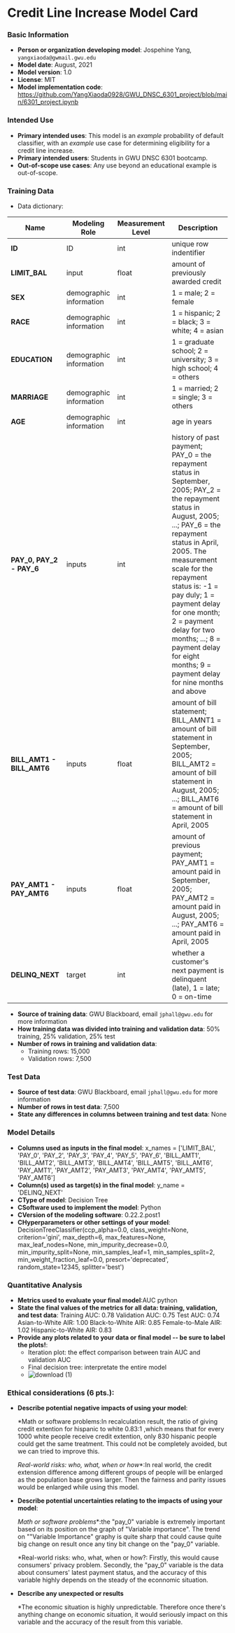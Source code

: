 # Credit Line Increase Model Card

### Basic Information

* **Person or organization developing model**: Jospehine Yang, `yangxiaoda@gwmail.gwu.edu`
* **Model date**: August, 2021
* **Model version**: 1.0
* **License**: MIT
* **Model implementation code**: https://github.com/YangXiaoda0928/GWU_DNSC_6301_project/blob/main/6301_project.ipynb

### Intended Use
* **Primary intended uses**: This model is an *example* probability of default classifier, with an *example* use case for determining eligibility for a credit line increase.
* **Primary intended users**: Students in GWU DNSC 6301 bootcamp.
* **Out-of-scope use cases**: Any use beyond an educational example is out-of-scope.

### Training Data

* Data dictionary: 

| Name | Modeling Role | Measurement Level| Description|
| ---- | ------------- | ---------------- | ---------- |
|**ID**| ID | int | unique row indentifier |
| **LIMIT_BAL** | input | float | amount of previously awarded credit |
| **SEX** | demographic information | int | 1 = male; 2 = female
| **RACE** | demographic information | int | 1 = hispanic; 2 = black; 3 = white; 4 = asian |
| **EDUCATION** | demographic information | int | 1 = graduate school; 2 = university; 3 = high school; 4 = others |
| **MARRIAGE** | demographic information | int | 1 = married; 2 = single; 3 = others |
| **AGE** | demographic information | int | age in years |
| **PAY_0, PAY_2 - PAY_6** | inputs | int | history of past payment; PAY_0 = the repayment status in September, 2005; PAY_2 = the repayment status in August, 2005; ...; PAY_6 = the repayment status in April, 2005. The measurement scale for the repayment status is: -1 = pay duly; 1 = payment delay for one month; 2 = payment delay for two months; ...; 8 = payment delay for eight months; 9 = payment delay for nine months and above |
| **BILL_AMT1 - BILL_AMT6** | inputs | float | amount of bill statement; BILL_AMNT1 = amount of bill statement in September, 2005; BILL_AMT2 = amount of bill statement in August, 2005; ...; BILL_AMT6 = amount of bill statement in April, 2005 |
| **PAY_AMT1 - PAY_AMT6** | inputs | float | amount of previous payment; PAY_AMT1 = amount paid in September, 2005; PAY_AMT2 = amount paid in August, 2005; ...; PAY_AMT6 = amount paid in April, 2005 |
| **DELINQ_NEXT**| target | int | whether a customer's next payment is delinquent (late), 1 = late; 0 = on-time |

* **Source of training data**: GWU Blackboard, email `jphall@gwu.edu` for more information
* **How training data was divided into training and validation data**: 50% training, 25% validation, 25% test
* **Number of rows in training and validation data**:
  * Training rows: 15,000
  * Validation rows: 7,500

### Test Data
* **Source of test data**: GWU Blackboard, email `jphall@gwu.edu` for more information
* **Number of rows in test data**: 7,500
* **State any differences in columns between training and test data**: None

### Model Details
* **Columns used as inputs in the final model**:
x_names = ['LIMIT_BAL', 'PAY_0', 'PAY_2', 'PAY_3', 'PAY_4', 'PAY_5', 'PAY_6', 'BILL_AMT1', 'BILL_AMT2', 'BILL_AMT3', 'BILL_AMT4', 'BILL_AMT5', 'BILL_AMT6', 'PAY_AMT1', 'PAY_AMT2', 'PAY_AMT3', 'PAY_AMT4', 'PAY_AMT5', 'PAY_AMT6']
* **Column(s) used as target(s) in the final model**:
y_name = 'DELINQ_NEXT'
* **CType of model**:
Decision Tree
* **CSoftware used to implement the model**:
Python
* **CVersion of the modeling software**:
0.22.2.post1
* **CHyperparameters or other settings of your model**:
DecisionTreeClassifier(ccp_alpha=0.0, class_weight=None, criterion='gini',
                       max_depth=6, max_features=None, max_leaf_nodes=None,
                       min_impurity_decrease=0.0, min_impurity_split=None,
                       min_samples_leaf=1, min_samples_split=2,
                       min_weight_fraction_leaf=0.0, presort='deprecated',
                       random_state=12345, splitter='best')
###  Quantitative Analysis
* **Metrics used to evaluate your final model**:AUC python
* **State the final values of the metrics for all data: training, validation, and test data**:
Training AUC: 0.78 Validation AUC: 0.75 Test AUC: 0.74 Asian-to-White AIR: 1.00 Black-to-White AIR: 0.85 Female-to-Male AIR: 1.02 Hispanic-to-White AIR: 0.83
* **Provide any plots related to your data or final model -- be sure to label the plots!**:
  * Iteration plot: the effect comparison between train AUC and validation AUC
  * Final decision tree: interpretate the entire model
  * ![download (1)](https://user-images.githubusercontent.com/89283868/132112696-869aba38-c92e-433e-9d2c-cd0ac047795f.png)

### Ethical considerations (6 pts.):
* **Describe potential negative impacts of using your model**:

   *Math or software problems:In recalculation result, the ratio of giving credit extention for hispanic to white 0.83:1 ,which means that for every 1000 white people receive credit extention, only 830 hispanic people could get the same treatment. This could not be completely avoided, but we can tried to improve this. 
   
   *Real-world risks: who, what, when or how**:In real world, the credit extension difference among different groups of people will be enlarged as the population base grows larger. Then the fairness and parity issues would be enlarged while using this model. 
   
* **Describe potential uncertainties relating to the impacts of using your model**:

   *Math or software problems**:the "pay_0" variable is extremely important based on its position on the graph of "Variable importance". The trend on ""Variable Importance" graphy is quite sharp that could cause quite big change on result once any tiny bit change on the "pay_0" variable.
   
   *Real-world risks: who, what, when or how?: Firstly, this would cause consumers' privacy problem. Secondly, the "pay_0" variable is the data about consumers' latest payment status, and the accuracy of this variable highly depends on the steady of the econnomic situation. 
   
* **Describe any unexpected or results**

   *The economic situation is highly unpredictable. Therefore once there's anything change on economic situation, it would seriously impact on this variable and the accuracy of the result from this variable.
